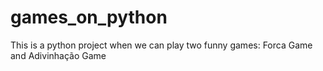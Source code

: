 # games_on_python
This is a python project when we can play two funny games: Forca Game and Adivinhação Game
